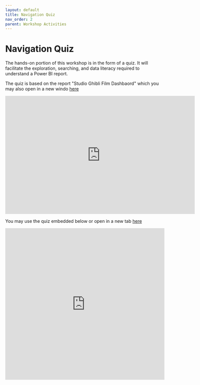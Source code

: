 ```yaml
---
layout: default
title: Navigation Quiz
nav_order: 2
parent: Workshop Activities
---
```


# Navigation Quiz

The hands-on portion of this workshop is in the form of a quiz. It will facilitate the exploration, searching, and data literacy required to understand a Power BI report.

The quiz is based on the report "Studio Ghibli Film Dashbaord" which you may also open in a new windo [here](https://app.powerbi.com/groups/42cc406b-8b3c-4ac4-aad4-c81c8f41b325/reports/586fc232-2d0c-46ab-9b30-280a254060e9?ctid=9c61d377-9894-427c-b13b-1d6a51662b4e&pbi_source=linkShare)
<iframe title="Report Section" width="600" height="373.5" src="https://app.powerbi.com/view?r=eyJrIjoiNzU0ZTkzM2UtZWRhYi00MmYyLTlhZWItNDAwZGQ0YzJhODQ4IiwidCI6IjljNjFkMzc3LTk4OTQtNDI3Yy1iMTNiLTFkNmE1MTY2MmI0ZSJ9" frameborder="0" allowFullScreen="true"></iframe>

You may use the quiz embedded below or open in a new tab [here](https://forms.office.com/Pages/ResponsePage.aspx?id=d9NhnJSYfEKxOx1qUWYrToB0OiUOtfdDuhFE45BxtiFUQUtNWk82WUxNNzE5NFhZNkNTUlRJS1VRNC4u)

<iframe width="640px" height="480px" src="https://forms.office.com/Pages/ResponsePage.aspx?id=d9NhnJSYfEKxOx1qUWYrToB0OiUOtfdDuhFE45BxtiFUQUtNWk82WUxNNzE5NFhZNkNTUlRJS1VRNC4u&embed=true" frameborder="0" marginwidth="0" marginheight="0" style="border: none; max-width:100%; max-height:100vh" allowfullscreen webkitallowfullscreen mozallowfullscreen msallowfullscreen> </iframe>



